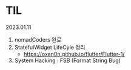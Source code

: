 # TIL 

2023.01.11 
1. nomadCoders 완료
2. StatefulWidget LifeCyle 정리
    - https://oxan0n.github.io/flutter/Flutter-1/
3. System Hacking : FSB (Format String Bug)
